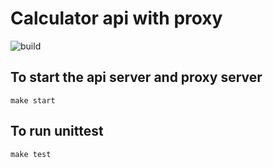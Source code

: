 # Calculator api with proxy

![build](https://github.com/clozed2u/test-lightnetio/workflows/Go/badge.svg)

## To start the api server and proxy server

```
make start
```

## To run unittest

```
make test
```
